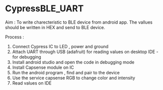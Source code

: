 # CypressBLE_UART

Aim : To write charecteristic to BLE device from android app. The vallues should be written in HEX and send to BLE device.

Process :
1. Connect Cypress IC to LED , power and ground  
2. Attach UART through USB (adafruit) for reading values on desktop IDE - for debugging  
3. Install android studio and open the code in debugging mode  
4. Install Capsense module on IC  
5. Run the android program , find and pair to the device   
6. Use the service capsense RGB to change color and intensity  
7. Read values on IDE
